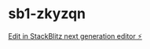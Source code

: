 # sb1-zkyzqn

[Edit in StackBlitz next generation editor ⚡️](https://stackblitz.com/~/github.com/tjks111/sb1-zkyzqn)